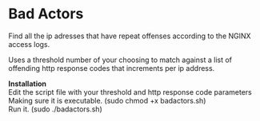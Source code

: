 # Bad Actors
Find all the ip adresses that have repeat offenses according to the NGINX access logs.

Uses a threshold number of your choosing to match against a list of offending http response codes that increments per ip address.


<strong>Installation</strong> <br />
Edit the script file with your threshold and http response code parameters <br />
Making sure it is executable. (sudo chmod +x badactors.sh) <br />
Run it. (sudo ./badactors.sh) <br />
